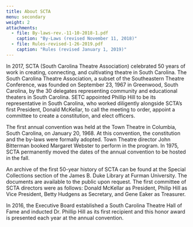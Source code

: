 ```yaml
---
title: About SCTA
menu: secondary
weight: 2
attachments:
  - file: By-laws-rev.-11-10-2018-1.pdf
    caption: "By-Laws (revised November 11, 2018)"
  - file: Rules-revised-1-26-2019.pdf
    caption: "Rules (revised January 1, 2019)"
---
```


In 2017, SCTA (South Carolina Theatre Association) celebrated 50 years of work in creating, connecting, and cultivating theatre in South Carolina.  The South Carolina Theatre Association, a subset of the Southeastern Theatre Conference, was founded on September 23, 1967 in Greenwood, South Carolina, by the 30 delegates representing community and educational theaters in South Carolina. SETC appointed Phillip Hill to be its representative in South Carolina, who worked diligently alongside SCTA’s first President, Donald McKellar, to call the meeting to order, appoint a committee to create a constitution, and elect officers.

The first annual convention was held at the Town Theatre in Columbia, South Carolina, on January 20, 1968. At this convention, the constitution and the by-laws were formally adopted. Town Theatre director John Bitterman booked Margaret Webster to perform in the program. In 1975, SCTA permanently moved the dates of the annual convention to be hosted in the fall.

An archive of the first 50-year history of SCTA can be found at the Special Collections section of the James B. Duke Library at Furman University. The documents are available to the public upon request.  The first committee of SCTA directors were as follows: Donald McKellar as President, Philip Hill as Vice President, Betty Hudgens as Secretary, and Gene Eaker as Treasurer.

In 2016, the Executive Board established a South Carolina Theatre Hall of Fame and inducted Dr. Phillip Hill as its first recipient and this honor award is presented each year at the annual convention.
